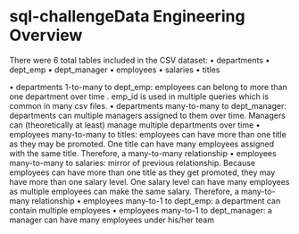 # sql-challengeData Engineering Overview
There were 6 total tables included in the CSV dataset:
•	departments
•	dept_emp
•	dept_manager
•	employees
•	salaries
•	titles

•	departments 1-to-many to dept_emp: employees can belong to more than one department over time . emp_id  is used in multiple queries which is common in many csv files.
•	departments many-to-many to dept_manager: departments can multiple managers assigned to them over time. Managers can (theoretically at least) manage multiple departments over time
•	employees many-to-many to titles: employees can have more than one title as they may be promoted. One title can have many employees assigned with the same title. Therefore, a many-to-many relationship
•	employees many-to-many to salaries: mirror of previous relationship. Because employees can have more than one title as they get promoted, they may have more than one salary level. One salary level can have many employees as multiple employees can make the same salary. Therefore, a many-to-many relationship
•	employees many-to-1 to dept_emp: a department can contain multiple employees
•	employees many-to-1 to dept_manager: a manager can have many employees under his/her team
